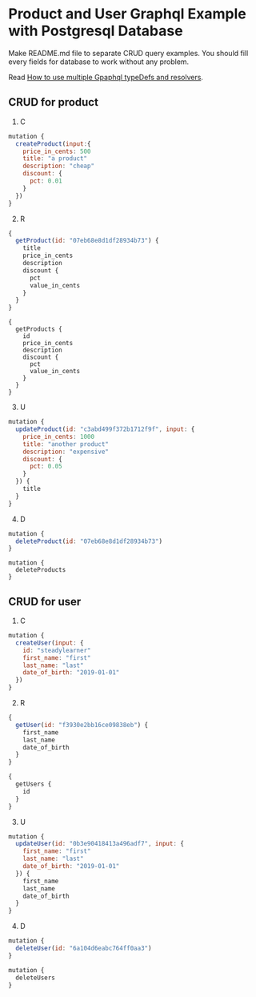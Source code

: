 # Product and User Graphql Example with Postgresql Database

Make README.md file to separate CRUD query examples. You should fill every fields for database to work without any problem.

Read [How to use multiple Gpaphql typeDefs and resolvers](https://blog.apollographql.com/modularizing-your-graphql-schema-code-d7f71d5ed5f2).

## CRUD for product

1. C

```js
mutation {
  createProduct(input:{
    price_in_cents: 500
    title: "a product"
    description: "cheap"
    discount: {
      pct: 0.01
    }
  })
}
```

2. R

```js
{
  getProduct(id: "07eb68e8d1df28934b73") {
    title
    price_in_cents
    description
    discount {
      pct
      value_in_cents
    }
  }
}
```

```
{
  getProducts {
    id
    price_in_cents
    description
    discount {
      pct
      value_in_cents
    }
  }
}
```

3. U

```js
mutation {
  updateProduct(id: "c3abd499f372b1712f9f", input: {
    price_in_cents: 1000
    title: "another product"
    description: "expensive"
    discount: {
      pct: 0.05
    }
  }) {
    title
  }
}
```

4. D

```js
mutation {
  deleteProduct(id: "07eb68e8d1df28934b73")
}
```

```Js
mutation {
  deleteProducts
}
```

## CRUD for user

1. C

```js
mutation {
  createUser(input: {
    id: "steadylearner"
    first_name: "first"
    last_name: "last"
    date_of_birth: "2019-01-01"
  })
}
```

2. R

```js
{
  getUser(id: "f3930e2bb16ce09838eb") {
    first_name
    last_name
    date_of_birth
  }
}
```

```js
{
  getUsers {
    id
  }
}
```

3. U

```js
mutation {
  updateUser(id: "0b3e90418413a496adf7", input: {
    first_name: "first"
    last_name: "last"
    date_of_birth: "2019-01-01"
  }) {
    first_name
    last_name
    date_of_birth
  }
}
```

4. D

```js
mutation {
  deleteUser(id: "6a104d6eabc764ff0aa3")
}
```

```js
mutation {
  deleteUsers
}
```